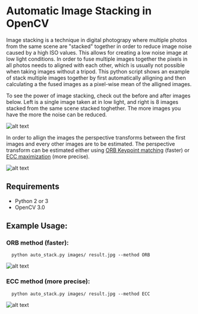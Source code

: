# Automatic Image Stacking in OpenCV

Image stacking is a technique in digital photograpy where multiple photos from the same scene are "stacked" together
in order to reduce image noise caused by a high ISO values. This allows for creating a low noise image at low light conditions. In order to fuse multiple images together the pixels in all photos needs to aligned with each other,
which is usually not possible when taking images without a tripod. This python script shows an example of stack multiple images together by first automatically alligning and then calculating a the fused images as a pixel-wise mean of the alligned images.

To see the power of image stacking, check out the before and after images below. Left is a single image taken at in low light, and right is 8 images stacked from the same scene stacked toghether. The more images you have the more the noise can be reduced.

![alt text](https://github.com/maitek/image_stacking/blob/master/noise_compare.jpg "Noise compare image")

In order to allign the images the perspective transforms between the first images and every other images are to be estimated. The perspective transform can be estimated either using [ORB Keypoint matching](http://docs.opencv.org/3.0-beta/doc/py_tutorials/py_feature2d/py_orb/py_orb.html) (faster) or
[ECC maximization](http://docs.opencv.org/3.0-beta/modules/video/doc/motion_analysis_and_object_tracking.html#findtransformecc) (more precise).

![alt text](https://github.com/maitek/image_stacking/blob/master/match.jpg "Match keypoints")

## Requirements

- Python 2 or 3
- OpenCV 3.0

## Example Usage:

### ORB method (faster):

```
  python auto_stack.py images/ result.jpg --method ORB
```

![alt text](https://github.com/maitek/image_stacking/blob/master/result_orb.jpg "ORB result image")

### ECC method (more precise):

```
  python auto_stack.py images/ result.jpg --method ECC
```

![alt text](https://github.com/maitek/image_stacking/blob/master/result_ECC.jpg "ECC result image")
